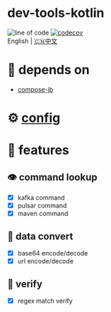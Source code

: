 # dev-tools-kotlin
![line of code](https://tokei.rs/b1/github/paashzj/dev-tools-kotlin)
[![codecov](https://codecov.io/gh/paashzj/dev-tools-kotlin/branch/main/graph/badge.svg?token=155QKNN7MQ)](https://codecov.io/gh/paashzj/dev-tools-kotlin)
<br/>
English | [🇨🇳中文](README_ZH.md)
<br/>
# 🍡 depends on
- [compose-jb](https://github.com/JetBrains/compose-jb)
# ⚙️ [config](docs/CONFIG.md)
# 🚀 features
## 👁️ command lookup
- [x] kafka command
- [x] pulsar command
- [x] maven command
## 🔄 data convert
- [x] base64 encode/decode
- [x] url encode/decode
## 🧐 verify
- [x] regex match verify
